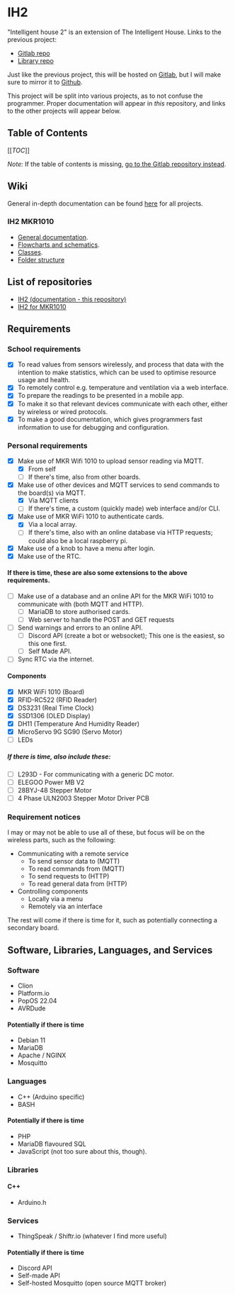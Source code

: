 # IH2

"Intelligent house 2" is an extension of The Intelligent House. Links to the previous project:

 - [Gitlab repo](https://gitlab.com/InuitViking/the-intelligent-house)
 - [Library repo](https://gitlab.com/InuitViking/libtih)

Just like the previous project, this will be hosted on [Gitlab](https://gitlab.com/InuitViking/ih2), but I will make sure to mirror it to [Github](https://github.com/inuitviking/IH2).

This project will be split into various projects, as to not confuse the programmer.
Proper documentation will appear in *this* repository, and links to the other projects will appear below.

## Table of Contents
[[_TOC_]]

*Note:* If the table of contents is missing, [go to the Gitlab repository instead](https://gitlab.com/InuitViking/ih2).

## Wiki
General in-depth documentation can be found [here](https://gitlab.com/InuitViking/ih2/-/wikis/home) for all projects.

### IH2 MKR1010
- [General documentation](https://gitlab.com/InuitViking/ih2/-/wikis/ih2_mkr1010).
- [Flowcharts and schematics](https://gitlab.com/InuitViking/ih2/-/wikis/ih2_mkr1010/diagrams).
- [Classes](https://gitlab.com/InuitViking/ih2/-/wikis/ih2_mkr1010/classes).
- [Folder structure](https://gitlab.com/InuitViking/ih2/-/wikis/ih2_mkr1010/folder%20structure)


## List of repositories

- [IH2 (documentation - this repository)](https://gitlab.com/InuitViking/ih2)
- [IH2 for MKR1010](https://gitlab.com/InuitViking/ih2_mkr1010)

## Requirements

### School requirements
 - [x] To read values from sensors wirelessly, and process that data with the intention to make statistics, which can be used to optimise resource usage and health.
 - [x] To remotely control e.g. temperature and ventilation via a web interface.
 - [x] To prepare the readings to be presented in a mobile app.
 - [x] To make it so that relevant devices communicate with each other, either by wireless or wired protocols.
 - [x] To make a good documentation, which gives programmers fast information to use for debugging and configuration.

### Personal requirements
 - [x] Make use of MKR Wifi 1010 to upload sensor reading via MQTT.
    - [x] From self
    - [ ] If there's time, also from other boards.
 - [x] Make use of other devices and MQTT services to send commands to the board(s) via MQTT.
    - [x] Via MQTT clients
    - [ ] If there's time, a custom (quickly made) web interface and/or CLI.
 - [x] Make use of MKR WiFi 1010 to authenticate cards.
    - [x] Via a local array.
    - [ ] If there's time, also with an online database via HTTP requests; could also be a local raspberry pi.
 - [x] Make use of a knob to have a menu after login.
 - [x] Make use of the RTC.

#### If there is time, these are also some extensions to the above requirements.
 - [ ] Make use of a database and an online API for the MKR WiFi 1010 to communicate with (both MQTT and HTTP).
    - [ ] MariaDB to store authorised cards.
    - [ ] Web server to handle the POST and GET requests
 - [ ] Send warnings and errors to an online API.
    - [ ] Discord API (create a bot or websocket); This one is the easiest, so this one first.
    - [ ] Self Made API.
 - [ ] Sync RTC via the internet.

#### Components
 - [x] MKR WiFi 1010 (Board)
 - [x] RFID-RC522 (RFID Reader)
 - [x] DS3231 (Real Time Clock)
 - [x] SSD1306 (OLED Display)
 - [x] DH11 (Temperature And Humidity Reader)
 - [x] MicroServo 9G SG90 (Servo Motor)
 - [ ] LEDs

##### If there is time, also include these:
 - [ ] L293D - For communicating with a generic DC motor.
 - [ ] ELEGOO Power MB V2
 - [ ] 28BYJ-48 Stepper Motor
 - [ ] 4 Phase ULN2003 Stepper Motor Driver PCB

### Requirement notices
I may or may not be able to use all of these, but focus will be on the wireless parts, such as the following:
- Communicating with a remote service
    - To send sensor data to (MQTT)
    - To read commands from (MQTT)
    - To send requests to (HTTP)
    - To read general data from (HTTP)
- Controlling components
    - Locally via a menu
    - Remotely via an interface

The rest will come if there is time for it, such as potentially connecting a secondary board.

## Software, Libraries, Languages, and Services
### Software
 - Clion
 - Platform.io
 - PopOS 22.04
 - AVRDude

#### Potentially if there is time
 - Debian 11
 - MariaDB
 - Apache / NGINX
 - Mosquitto

### Languages
 - C++ (Arduino specific)
 - BASH

#### Potentially if there is time
 - PHP
 - MariaDB flavoured SQL
 - JavaScript (not too sure about this, though).

### Libraries
#### C++
 - Arduino.h

### Services
 - ThingSpeak / Shiftr.io (whatever I find more useful)

#### Potentially if there is time
 - Discord API
 - Self-made API
 - Self-hosted Mosquitto (open source MQTT broker)
